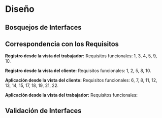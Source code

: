 
<h1>Diseño</h1>


## Bosquejos de Interfaces 
## Correspondencia con los Requisitos 

**Registro desde la vista del trabajador:** Requisitos funcionales: 1, 3, 4, 5, 9, 10.

**Registro desde la vista del cliente:** Requisitos funcionales: 1, 2, 5, 8, 10.

**Aplicación desde la vista del cliente:** Requisitos funcionales: 6, 7, 8, 11, 12, 13, 14, 15, 17, 18, 19, 21, 22.

**Aplicación desde la vista del trabajador:** Requisitos funcionales: 
##
## Validación de Interfaces

<!--stackedit_data:
eyJoaXN0b3J5IjpbMTE3ODM3Njc5MywtMTE0ODMzNjE0OSw4NT
AwNzQyMzAsLTE4MzA2MzIxNjRdfQ==
-->